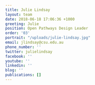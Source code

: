 ```yaml
---
title: Julie Lindsay
layout: team
date: 2018-06-18 17:06:36 +1000
greeting: Julie
position: Open Pathways Design Leader
order: '03'
portrait: "/uploads/julie-lindsay.jpg"
email: jlindsay@csu.edu.au
phone_number: ''
twitter: julielindsay
facebook: ''
youtube: ''
linkedin: ''
blog: ''
publications: []
---
```

